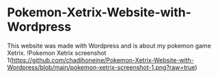 # Pokemon-Xetrix-Website-with-Wordpress
This website was made with Wordpress and is about my pokemon game Xetrix.
!Pokemon Xetrix screenshot 1(https://github.com/chadihoneine/Pokemon-Xetrix-Website-with-Wordpress/blob/main/pokemon-xetrix-screenshot-1.png?raw=true)
